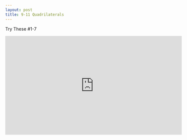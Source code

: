```yaml
---
layout: post
title: 9-11 Quadrilaterals
---
```

Try These #1-7
<iframe width="560" height="315" src="https://www.youtube.com/embed/sMMeygk22I8" frameborder="0" allow="autoplay; encrypted-media" allowfullscreen></iframe>
